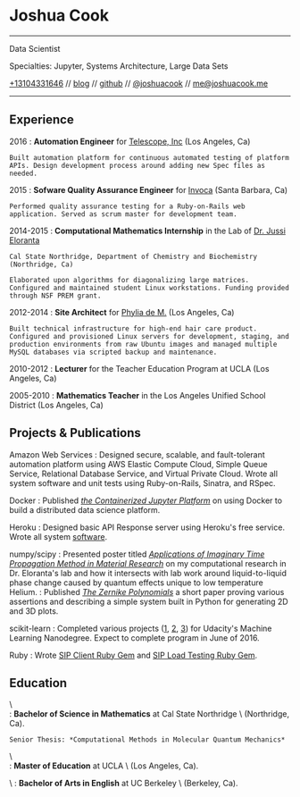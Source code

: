 Joshua Cook
============

-------------------------------------------------------------------------------------------------------------------------------------------------------------------------------------------------------------------
 Data Scientist

 Specialties: Jupyter, Systems Architecture, Large Data Sets

 [+13104331646](tel:+13104331646) // [blog](http://joshuacook.github.io) // [github](http://github.com/joshuacook) // [\@joshuacook](http://twitter.com/joshuacook) // [me@joshuacook.me](mailto:me@joshuacook.me)  



-------------------------------------------------------------------------------------------------------------------------------------------------------------------------------------------------------------------

Experience
----------
2016
:   **Automation Engineer** for [Telescope, Inc](http://https://telescope.tv/) (Los Angeles, Ca)

    Built automation platform for continuous automated testing of platform APIs. Design development process around adding new Spec files as needed.

2015
:   **Sofware Quality Assurance Engineer** for [Invoca](http://www.invoca.com/) (Santa Barbara, Ca)

    Performed quality assurance testing for a Ruby-on-Rails web application. Served as scrum master for development team.


2014-2015
:   **Computational Mathematics Internship** in the Lab of [Dr. Jussi Eloranta](http://www.csun.edu/~jeloranta/)

    Cal State Northridge, Department of Chemistry and Biochemistry (Northridge, Ca)

    Elaborated upon algorithms for diagonalizing large matrices. Configured and maintained student Linux workstations. Funding provided through NSF PREM grant.

2012-2014
:   **Site Architect** for [Phylia de M.](http://phylia.com/) (Los Angeles, Ca)

    Built technical infrastructure for high-end hair care product. Configured and provisioned Linux servers for development, staging, and production environments from raw Ubuntu images and managed multiple MySQL databases via scripted backup and maintenance.

2010-2012
:   **Lecturer** for the Teacher Education Program at UCLA (Los Angeles, Ca)

2005-2010
:   **Mathematics Teacher** in the Los Angeles Unified School District (Los Angeles, Ca)

Projects \& Publications
--------
Amazon Web Services
:   Designed secure, scalable, and fault-tolerant automation platform using AWS Elastic Compute Cloud, Simple Queue Service, Relational Database Service, and Virtual Private Cloud. Wrote all system software and unit tests using Ruby-on-Rails, Sinatra, and RSpec.

Docker
:   Published [*the Containerized Jupyter Platform*](https://leanpub.com/thecontainerizedjupyterplatform/) on using Docker to build a distributed data science platform.

Heroku
:   Designed basic API Response server using Heroku's free service. Wrote all system  [software](https://github.com/joshuacook/echo_server).

numpy/scipy
:   Presented poster titled [*Applications of Imaginary Time Propagation Method in Material Research*](https://www.dropbox.com/s/gz7xc0p2vc2vx4j/20141112-nsf_prem.pdf?dl=0) on my computational research in Dr. Eloranta's lab and how it intersects with lab work around liquid-to-liquid phase change caused by quantum effects unique to low temperature Helium.
:   Published [*The Zernike Polynomials*](https://leanpub.com/thezernikepolynomials/) a short paper proving various assertions and describing a simple system built in Python for generating 2D and 3D plots.

scikit-learn
:   Completed various projects ([1](https://github.com/joshuacook/titanic_survival_exploration),  [2](https://github.com/joshuacook/boston_housing_data_model_development),  [3](https://github.com/joshuacook/student_intervention)) for Udacity's Machine Learning Nanodegree. Expect to complete program in June of 2016.

Ruby
:   Wrote [SIP Client Ruby Gem](https://github.com/joshuacook/invoke_call) and [SIP Load Testing Ruby Gem](https://github.com/Invoca/simple_sipp_load_tester).



Education
---------
 \  
:   **Bachelor of Science in Mathematics** at Cal State Northridge
    \ (Northridge, Ca).

    Senior Thesis: *Computational Methods in Molecular Quantum Mechanics*

 \  
:   **Master of Education** at UCLA
    \ (Los Angeles, Ca).

 \ 
:   **Bachelor of Arts in English** at UC Berkeley
    \ (Berkeley, Ca).
